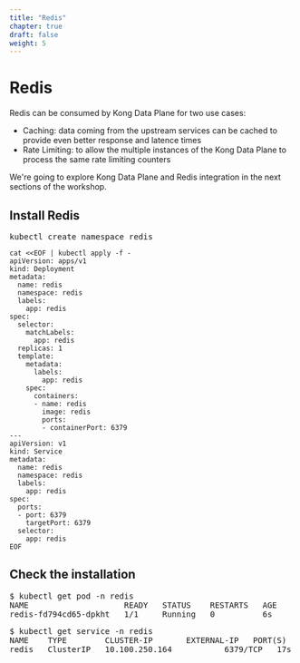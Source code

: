 ```yaml
---
title: "Redis"
chapter: true
draft: false
weight: 5
---
```


# Redis

Redis can be consumed by Kong Data Plane for two use cases:

* Caching: data coming from the upstream services can be cached to provide even better response and latence times
* Rate Limiting: to allow the multiple instances of the Kong Data Plane to process the same rate limiting counters

We're going to explore Kong Data Plane and Redis integration in the next sections of the workshop.

## Install Redis

<pre>
kubectl create namespace redis
</pre>

```
cat <<EOF | kubectl apply -f -
apiVersion: apps/v1
kind: Deployment
metadata:
  name: redis
  namespace: redis
  labels:
    app: redis
spec:
  selector:
    matchLabels:
      app: redis
  replicas: 1
  template:
    metadata:
      labels:
        app: redis
    spec:
      containers:
      - name: redis
        image: redis
        ports:
        - containerPort: 6379
---
apiVersion: v1
kind: Service
metadata:
  name: redis
  namespace: redis
  labels:
    app: redis
spec:
  ports:
  - port: 6379
    targetPort: 6379
  selector:
    app: redis
EOF
```


## Check the installation
<pre>
$ kubectl get pod -n redis
NAME                    READY   STATUS    RESTARTS   AGE
redis-fd794cd65-dpkht   1/1     Running   0          6s
</pre>

<pre>
$ kubectl get service -n redis
NAME    TYPE        CLUSTER-IP       EXTERNAL-IP   PORT(S)    AGE
redis   ClusterIP   10.100.250.164   <none>        6379/TCP   17s
</pre>
